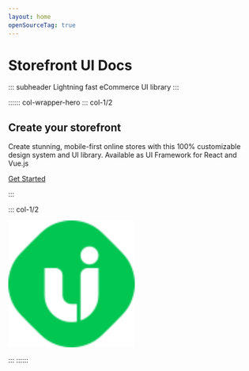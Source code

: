 ```yaml
---
layout: home
openSourceTag: true
---
```


<AlphaBanner />

# Storefront UI Docs

::: subheader
Lightning fast eCommerce UI library
:::

:::::: col-wrapper-hero
::: col-1/2

## Create your storefront

Create stunning, mobile-first online stores with this 100% customizable design system and UI library. Available as UI Framework for React and Vue.js

[Get Started](/components/)
<!-- TODO: uncomment when repo gets publicly avaiable -->
<!-- [See on Github](https://github.com/vuestorefront/sfui2) -->

:::

::: col-1/2

<img src='./assets/logo.svg' style="width: 16rem; margin-top: auto;" />

:::
::::::




<VsfEcosystem />